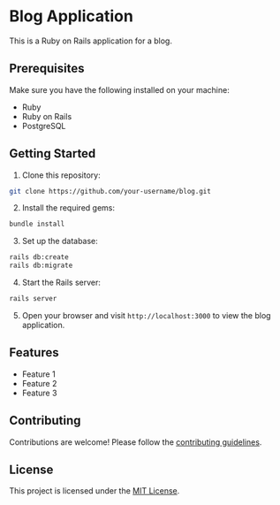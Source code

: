# Blog Application

This is a Ruby on Rails application for a blog.

## Prerequisites

Make sure you have the following installed on your machine:

- Ruby
- Ruby on Rails
- PostgreSQL

## Getting Started

1. Clone this repository:

  ```bash
  git clone https://github.com/your-username/blog.git
  ```

2. Install the required gems:

  ```bash
  bundle install
  ```

3. Set up the database:

  ```bash
  rails db:create
  rails db:migrate
  ```

4. Start the Rails server:

  ```bash
  rails server
  ```

5. Open your browser and visit `http://localhost:3000` to view the blog application.

## Features

- Feature 1
- Feature 2
- Feature 3

## Contributing

Contributions are welcome! Please follow the [contributing guidelines](CONTRIBUTING.md).

## License

This project is licensed under the [MIT License](LICENSE).